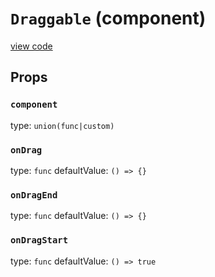 `Draggable` (component)
=======================
[view code](../src/Draggable.js)


Props
-----

### `component`

type: `union(func|custom)`


### `onDrag`

type: `func`
defaultValue: `() => {}`


### `onDragEnd`

type: `func`
defaultValue: `() => {}`


### `onDragStart`

type: `func`
defaultValue: `() => true`

